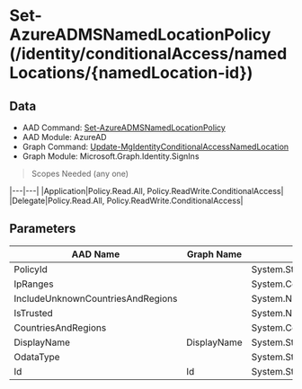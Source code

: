 # Set-AzureADMSNamedLocationPolicy (/identity/conditionalAccess/namedLocations/{namedLocation-id})

## Data

+ AAD Command: [Set-AzureADMSNamedLocationPolicy](https://docs.microsoft.com/en-us/powershell/module/AzureAD/Set-AzureADMSNamedLocationPolicy)
+ AAD Module: AzureAD
+ Graph Command: [Update-MgIdentityConditionalAccessNamedLocation](https://docs.microsoft.com/en-us/powershell/module/Microsoft.Graph.Identity.SignIns/Update-MgIdentityConditionalAccessNamedLocation)
+ Graph Module: Microsoft.Graph.Identity.SignIns

> Scopes Needed (any one)

|---|---|
|Application|Policy.Read.All, Policy.ReadWrite.ConditionalAccess|
|Delegate|Policy.Read.All, Policy.ReadWrite.ConditionalAccess|

## Parameters

|AAD Name|Graph Name|AAD Type|Graph Type|Infos|
|---|---|---|---|---|
|PolicyId||System.String|||
|IpRanges||System.Collections.Generic.List/Microsoft.Open.MSGraph.Model.IpRange|||
|IncludeUnknownCountriesAndRegions||System.Nullable/System.Boolean|||
|IsTrusted||System.Nullable/System.Boolean|||
|CountriesAndRegions||System.Collections.Generic.List/Microsoft.Open.MSGraph.Model.CountriesAndRegion|||
|DisplayName|DisplayName|System.String|System.String||
|OdataType||System.String|||
|Id|Id|System.String|System.String||

